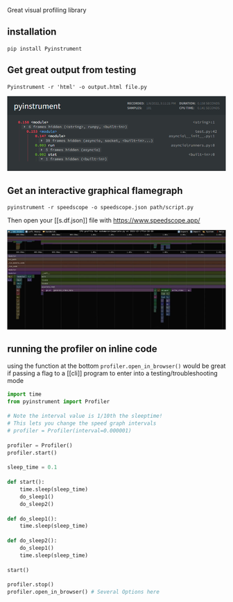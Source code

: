 
Great visual profiling library

## installation

```shell
pip install Pyinstrument
```

## Get great output from testing

```shell
Pyinstrument -r 'html' -o output.html file.py
```

![pyinstrument html output](assets/images/2022-01-06-15-25-38.png)

## Get an interactive graphical flamegraph

```shell
pyinstrument -r speedscope -o speedscope.json path/script.py
```

Then open your [[s.df.json]] file with <https://www.speedscope.app/>

![flamegraph](/assets/images/2022-01-06-15-33-51.png)

## running the profiler on inline code

using the function at the bottom `profiler.open_in_browser()` would be great if
passing a flag to a [[cli]] program to enter into a testing/troubleshooting mode

```python
import time
from pyinstrument import Profiler

# Note the interval value is 1/10th the sleeptime!
# This lets you change the speed graph intervals
# profiler = Profiler(interval=0.000001)

profiler = Profiler()
profiler.start()

sleep_time = 0.1

def start():
    time.sleep(sleep_time)
    do_sleep1()
    do_sleep2()

def do_sleep1():
    time.sleep(sleep_time)

def do_sleep2():
    do_sleep1()
    time.sleep(sleep_time)

start()

profiler.stop()
profiler.open_in_browser() # Several Options here
```
